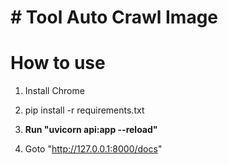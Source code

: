 <h1> # Tool Auto Crawl Image </h1>

# How to use

1. Install Chrome

2. pip install -r requirements.txt

3. **Run "uvicorn api:app --reload"**

4. Goto "http://127.0.0.1:8000/docs"
